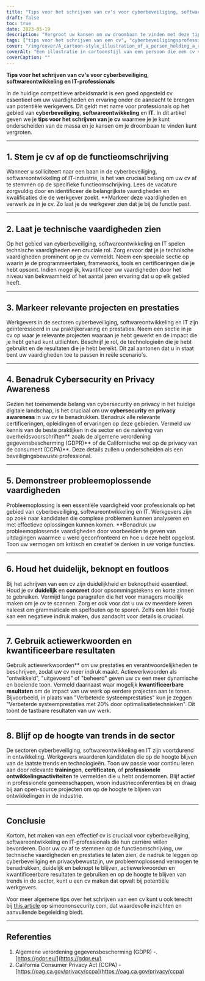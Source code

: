```yaml
---
title: "Tips voor het schrijven van cv's voor cyberbeveiliging, softwareontwikkeling en IT-professionals"
draft: false
toc: true
date: 2023-05-19
description: "Vergroot uw kansen om uw droombaan te vinden met deze tips voor het schrijven van een cv voor cyberbeveiliging, softwareontwikkeling en IT-professionals."
tags: ["tips voor het schrijven van een cv", "cyberbeveiligingsprofessionals", "softwareontwikkeling", "IT-professionals", "werk zoeken", "loopbaanadvies", "technische vaardigheden", "hoogtepunten van het project", "cyberbeveiligingsbewustzijn", "probleemoplossende vaardigheden", "trends in de sector", "professionele ontwikkeling", "GDPR-naleving", "CCPA-voorschriften", "arbeidsmarkt", "cv-optimalisatie", "sollicitatie", "cv tips", "strategieën om werk te zoeken", "loopbaanontwikkeling"]
cover: "/img/cover/A_cartoon-style_illustration_of_a_person_holding_a_resume.png"
coverAlt: "Een illustratie in cartoonstijl van een persoon die een cv vasthoudt, omgeven door cyberbeveiligingssymbolen en codefragmenten."
coverCaption: ""
---
```


**Tips voor het schrijven van cv's voor cyberbeveiliging, softwareontwikkeling en IT-professionals**

In de huidige competitieve arbeidsmarkt is een goed opgesteld cv essentieel om uw vaardigheden en ervaring onder de aandacht te brengen van potentiële werkgevers. Dit geldt met name voor professionals op het gebied van **cyberbeveiliging**, **softwareontwikkeling** en **IT**. In dit artikel geven we je **tips voor het schrijven van je cv** waarmee je je kunt onderscheiden van de massa en je kansen om je droombaan te vinden kunt vergroten.

______

## 1. Stem je cv af op de functieomschrijving

Wanneer u solliciteert naar een baan in de cyberbeveiliging, softwareontwikkeling of IT-industrie, is het van cruciaal belang om uw cv af te stemmen op de specifieke functieomschrijving. Lees de vacature zorgvuldig door en identificeer de belangrijkste vaardigheden en kwalificaties die de werkgever zoekt. **Markeer deze vaardigheden en verwerk ze in je cv. Zo laat je de werkgever zien dat je bij de functie past.

______

## 2. Laat je technische vaardigheden zien

Op het gebied van cyberbeveiliging, softwareontwikkeling en IT spelen technische vaardigheden een cruciale rol. Zorg ervoor dat je je technische vaardigheden prominent op je cv vermeldt. Neem een speciale sectie op waarin je de programmeertalen, frameworks, tools en certificeringen die je hebt opsomt. Indien mogelijk, kwantificeer uw vaardigheden door het niveau van bekwaamheid of het aantal jaren ervaring dat u op elk gebied heeft.

______

## 3. Markeer relevante projecten en prestaties

Werkgevers in de sectoren cyberbeveiliging, softwareontwikkeling en IT zijn geïnteresseerd in uw praktijkervaring en prestaties. Neem een sectie in je cv op waar je relevante projecten waaraan je hebt gewerkt en de impact die je hebt gehad kunt uitlichten. Beschrijf je rol, de technologieën die je hebt gebruikt en de resultaten die je hebt bereikt. Dit zal aantonen dat u in staat bent uw vaardigheden toe te passen in reële scenario's.

______

## 4. Benadruk Cybersecurity en Privacy Awareness

Gezien het toenemende belang van cybersecurity en privacy in het huidige digitale landschap, is het cruciaal om uw **cybersecurity** en **privacy awareness** in uw cv te benadrukken. Benadruk alle relevante certificeringen, opleidingen of ervaringen op deze gebieden. Vermeld uw kennis van de beste praktijken in de sector en de naleving van overheidsvoorschriften** zoals de algemene verordening gegevensbescherming (GDPR)** of de Californische wet op de privacy van de consument (CCPA)**. Deze details zullen u onderscheiden als een beveiligingsbewuste professional.

______

## 5. Demonstreer probleemoplossende vaardigheden

Probleemoplossing is een essentiële vaardigheid voor professionals op het gebied van cyberbeveiliging, softwareontwikkeling en IT. Werkgevers zijn op zoek naar kandidaten die complexe problemen kunnen analyseren en met effectieve oplossingen kunnen komen. **Benadruk uw probleemoplossende vaardigheden door voorbeelden te geven van uitdagingen waarmee u werd geconfronteerd en hoe u deze hebt opgelost. Toon uw vermogen om kritisch en creatief te denken in uw vorige functies.

______

## 6. Houd het duidelijk, beknopt en foutloos

Bij het schrijven van een cv zijn duidelijkheid en beknoptheid essentieel. Houd je cv **duidelijk** en **concreet** door opsommingstekens en korte zinnen te gebruiken. Vermijd lange paragrafen die het voor managers moeilijk maken om je cv te scannen. Zorg er ook voor dat u uw cv meerdere keren naleest om grammaticale en spelfouten op te sporen. Zelfs een klein foutje kan een negatieve indruk maken, dus aandacht voor details is cruciaal.

______

## 7. Gebruik actiewerkwoorden en kwantificeerbare resultaten

Gebruik actiewerkwoorden** om uw prestaties en verantwoordelijkheden te beschrijven, zodat uw cv meer indruk maakt. Actiewerkwoorden als "ontwikkeld", "uitgevoerd" of "beheerd" geven uw cv een meer dynamische en boeiende toon. Vermeld daarnaast waar mogelijk **kwantificeerbare resultaten** om de impact van uw werk op eerdere projecten aan te tonen. Bijvoorbeeld, in plaats van "Verbeterde systeemprestaties" kun je zeggen "Verbeterde systeemprestaties met 20% door optimalisatietechnieken". Dit toont de tastbare resultaten van uw werk.

______

## 8. Blijf op de hoogte van trends in de sector

De sectoren cyberbeveiliging, softwareontwikkeling en IT zijn voortdurend in ontwikkeling. Werkgevers waarderen kandidaten die op de hoogte blijven van de laatste trends en technologieën. Toon uw passie voor continu leren aan door relevante **trainingen**, **certificaten**, of **professionele ontwikkelingsactiviteiten** te vermelden die u hebt ondernomen. Blijf actief in professionele gemeenschappen, woon industrieconferenties bij en draag bij aan open-source projecten om op de hoogte te blijven van ontwikkelingen in de industrie.

______

## Conclusie

Kortom, het maken van een effectief cv is cruciaal voor cyberbeveiliging, softwareontwikkeling en IT-professionals die hun carrière willen bevorderen. Door uw cv af te stemmen op de functieomschrijving, uw technische vaardigheden en prestaties te laten zien, de nadruk te leggen op cyberbeveiliging en privacybewustzijn, uw probleemoplossend vermogen te benadrukken, duidelijk en beknopt te blijven, actiewerkwoorden en kwantificeerbare resultaten te gebruiken en op de hoogte te blijven van trends in de sector, kunt u een cv maken dat opvalt bij potentiële werkgevers.

Voor meer algemene tips over het schrijven van een cv kunt u ook terecht bij [this article](https://simeononsecurity.com/other/tips-for-writing-a-great-resume/) op simeononsecurity.com, dat waardevolle inzichten en aanvullende begeleiding biedt.

______

## Referenties

1. Algemene verordening gegevensbescherming (GDPR) -. [https://gdpr.eu/](https://gdpr.eu/)
2. California Consumer Privacy Act (CCPA) - [https://oag.ca.gov/privacy/ccpa](https://oag.ca.gov/privacy/ccpa)


